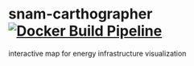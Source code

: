 # snam-carthographer [![Docker Build Pipeline](https://github.com/Soap2G/snam-carthographer/actions/workflows/docker-image.yml/badge.svg)](https://github.com/Soap2G/snam-carthographer/actions/workflows/docker-image.yml)
interactive map for energy infrastructure visualization

